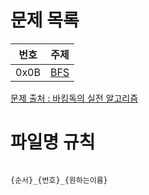 # 문제 목록
|번호|주제|
| :--: | :--: |
|0x0B|[BFS](https://github.com/audxo112/kotlin-algorithm/blob/K004/0x0B_BFS/index.md)|

[문제 출처 : 바킹독의 실전 알고리즘](https://github.com/encrypted-def/basic-algo-lecture)

# 파일명 규칙
<pre><code>
{순서}_{번호}_{원하는이름}
</code></pre>